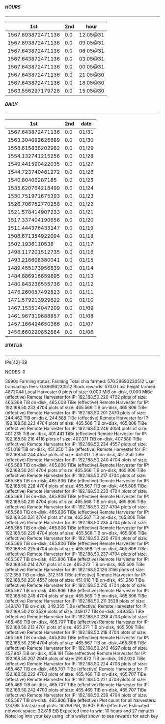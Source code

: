 ##### HOURS
-------

| 1st | 2nd | hour |
|---|----|-----|
|1567.893872471136 | 0.0 | 12:05@31 |
|1567.893872471136 | 0.0 | 09:05@31 |
|1567.643872471136 | 0.0 | 06:05@31 |
|1567.643872471136 | 0.0 | 03:05@31 |
|1567.643872471136 | 0.0 | 00:05@31 |
|1567.643872471136 | 0.0 | 21:05@30 |
|1567.643872471136 | 0.0 | 18:05@30 |
|1563.556297179728 | 0.0 | 15:05@30 |

##### DAILY
-------

| 1st | 2nd | date |
|---|----|-----|
|1567.643872471136 | 0.0 | 01/31 |
|1563.304092626689 | 0.0 | 01/30 |
|1558.615838202982 | 0.0 | 01/29 |
|1554.132741215256 | 0.0 | 01/28 |
|1549.441590422035 | 0.0 | 01/27 |
|1544.723740461272 | 0.0 | 01/26 |
|1540.80406287185 | 0.0 | 01/25 |
|1535.620764218499 | 0.0 | 01/24 |
|1530.751971675393 | 0.0 | 01/23 |
|1526.706752770258 | 0.0 | 01/22 |
|1521.578414907233 | 0.0 | 01/21 |
|1517.337404190656 | 0.0 | 01/20 |
|1511.444376433147 | 0.0 | 01/19 |
|1506.671354922094 | 0.0 | 01/18 |
|1502.1936110538 | 0.0 | 01/17 |
|1498.117201512735 | 0.0 | 01/16 |
|1493.216608380041 | 0.0 | 01/15 |
|1489.455173956839 | 0.0 | 01/14 |
|1484.886916659895 | 0.0 | 01/13 |
|1480.843236555736 | 0.0 | 01/12 |
|1476.260057492823 | 0.0 | 01/11 |
|1471.579213929622 | 0.0 | 01/10 |
|1467.153514047209 | 0.0 | 01/09 |
|1461.967319688857 | 0.0 | 01/08 |
|1457.166494650366 | 0.0 | 01/07 |
|1456.660220852884 | 0.0 | 01/06 |


##### STATUS
-------

IPs[42]-39

NODES: 0


3990x
Farming status: Farming
Total chia farmed: 570.39693230512
User transaction fees: 0.39693230512
Block rewards: 570.0
Last height farmed: 4872044
Local Harvester
   0 plots of size: 0.000 MiB on-disk, 0.000 MiBe (effective)
Remote Harvester for IP: 192.168.50.226
   4702 plots of size: 465.368 TiB on-disk, 465.608 TiBe (effective)
Remote Harvester for IP: 192.168.50.232
   4704 plots of size: 465.566 TiB on-disk, 465.806 TiBe (effective)
Remote Harvester for IP: 192.168.50.201
   2470 plots of size: 244.462 TiB on-disk, 244.588 TiBe (effective)
Remote Harvester for IP: 192.168.50.223
   4704 plots of size: 465.568 TiB on-disk, 465.806 TiBe (effective)
Remote Harvester for IP: 192.168.50.246
   4054 plots of size: 401.235 TiB on-disk, 401.441 TiBe (effective)
Remote Harvester for IP: 192.168.50.216
   4116 plots of size: 407.371 TiB on-disk, 407.580 TiBe (effective)
Remote Harvester for IP: 192.168.50.234
   4557 plots of size: 451.019 TiB on-disk, 451.250 TiBe (effective)
Remote Harvester for IP: 192.168.50.244
   4557 plots of size: 451.017 TiB on-disk, 451.250 TiBe (effective)
Remote Harvester for IP: 192.168.50.240
   4704 plots of size: 465.568 TiB on-disk, 465.806 TiBe (effective)
Remote Harvester for IP: 192.168.50.241
   4704 plots of size: 465.566 TiB on-disk, 465.806 TiBe (effective)
Remote Harvester for IP: 192.168.50.217
   4704 plots of size: 465.565 TiB on-disk, 465.806 TiBe (effective)
Remote Harvester for IP: 192.168.50.228
   4704 plots of size: 465.567 TiB on-disk, 465.806 TiBe (effective)
Remote Harvester for IP: 192.168.50.233
   4704 plots of size: 465.569 TiB on-disk, 465.806 TiBe (effective)
Remote Harvester for IP: 192.168.50.219
   4704 plots of size: 465.568 TiB on-disk, 465.806 TiBe (effective)
Remote Harvester for IP: 192.168.50.227
   4704 plots of size: 465.568 TiB on-disk, 465.806 TiBe (effective)
Remote Harvester for IP: 192.168.50.231
   4704 plots of size: 465.567 TiB on-disk, 465.806 TiBe (effective)
Remote Harvester for IP: 192.168.50.235
   4704 plots of size: 465.568 TiB on-disk, 465.806 TiBe (effective)
Remote Harvester for IP: 192.168.50.229
   4704 plots of size: 465.568 TiB on-disk, 465.806 TiBe (effective)
Remote Harvester for IP: 192.168.50.220
   4704 plots of size: 465.566 TiB on-disk, 465.806 TiBe (effective)
Remote Harvester for IP: 192.168.50.225
   4704 plots of size: 465.568 TiB on-disk, 465.806 TiBe (effective)
Remote Harvester for IP: 192.168.50.237
   4704 plots of size: 465.567 TiB on-disk, 465.806 TiBe (effective)
Remote Harvester for IP: 192.168.50.214
   4701 plots of size: 465.273 TiB on-disk, 465.509 TiBe (effective)
Remote Harvester for IP: 192.168.50.126
   3156 plots of size: 312.359 TiB on-disk, 312.518 TiBe (effective)
Remote Harvester for IP: 192.168.50.230
   4557 plots of size: 451.018 TiB on-disk, 451.250 TiBe (effective)
Remote Harvester for IP: 192.168.50.215
   4704 plots of size: 465.567 TiB on-disk, 465.806 TiBe (effective)
Remote Harvester for IP: 192.168.50.245
   4704 plots of size: 465.569 TiB on-disk, 465.806 TiBe (effective)
Remote Harvester for IP: 192.168.50.211
   3528 plots of size: 349.178 TiB on-disk, 349.355 TiBe (effective)
Remote Harvester for IP: 192.168.50.212
   3528 plots of size: 349.177 TiB on-disk, 349.355 TiBe (effective)
Remote Harvester for IP: 192.168.50.238
   4703 plots of size: 465.469 TiB on-disk, 465.707 TiBe (effective)
Remote Harvester for IP: 192.168.50.213
   4701 plots of size: 465.271 TiB on-disk, 465.509 TiBe (effective)
Remote Harvester for IP: 192.168.50.218
   4704 plots of size: 465.568 TiB on-disk, 465.806 TiBe (effective)
Remote Harvester for IP: 192.168.50.236
   4704 plots of size: 465.567 TiB on-disk, 465.806 TiBe (effective)
Remote Harvester for IP: 192.168.50.243
   4627 plots of size: 457.947 TiB on-disk, 458.181 TiBe (effective)
Remote Harvester for IP: 192.168.50.207
   2949 plots of size: 291.872 TiB on-disk, 292.020 TiBe (effective)
Remote Harvester for IP: 192.168.50.224
   4703 plots of size: 465.467 TiB on-disk, 465.707 TiBe (effective)
Remote Harvester for IP: 192.168.50.222
   4703 plots of size: 465.468 TiB on-disk, 465.707 TiBe (effective)
Remote Harvester for IP: 192.168.50.221
   4703 plots of size: 465.469 TiB on-disk, 465.707 TiBe (effective)
Remote Harvester for IP: 192.168.50.242
   4703 plots of size: 465.469 TiB on-disk, 465.707 TiBe (effective)
Remote Harvester for IP: 192.168.50.239
   4704 plots of size: 465.567 TiB on-disk, 465.806 TiBe (effective)
Plot count for all harvesters: 173798
Total size of plots: 16.798 PiB, 16.807 PiBe (effective)
Estimated network space: 32.818 EiB
Expected time to win: 10 hours and 27 minutes
Note: log into your key using 'chia wallet show' to see rewards for each key
